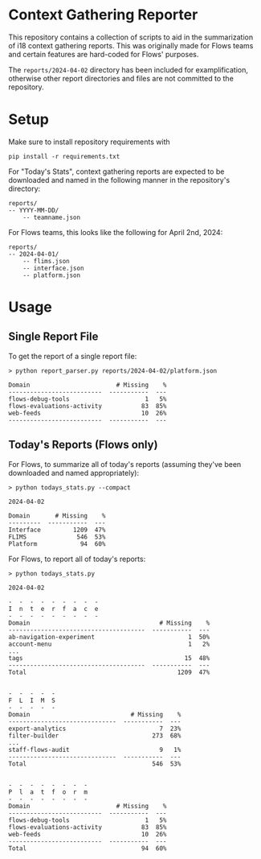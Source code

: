 Context Gathering Reporter
===
This repository contains a collection of scripts to aid in the summarization of i18 context gathering reports. This was originally made for Flows teams and certain features are hard-coded for Flows' purposes.

The `reports/2024-04-02` directory has been included for examplification, otherwise other report directories and files are not committed to the repository.

# Setup
Make sure to install repository requirements with
```
pip install -r requirements.txt
```

For "Today's Stats", context gathering reports are expected to be downloaded and named in the following manner in the repository's directory:
```
reports/
-- YYYY-MM-DD/
    -- teamname.json
```

For Flows teams, this looks like the following for April 2nd, 2024:
```
reports/
-- 2024-04-01/
    -- flims.json
    -- interface.json
    -- platform.json
```

# Usage
## Single Report File
To get the report of a single report file:
```
> python report_parser.py reports/2024-04-02/platform.json

Domain                        # Missing    %
--------------------------  -----------  ---
flows-debug-tools                     1   5%
flows-evaluations-activity           83  85%
web-feeds                            10  26%
--------------------------  -----------  ---
```

## Today's Reports (Flows only)


For Flows, to summarize all of today's reports (assuming they've been downloaded and named appropriately):
```
> python todays_stats.py --compact

2024-04-02

Domain       # Missing    %
---------  -----------  ---
Interface         1209  47%
FLIMS              546  53%
Platform            94  60%
```

For Flows, to report all of today's reports:
```
> python todays_stats.py

2024-04-02

-  -  -  -  -  -  -  -  -
I  n  t  e  r  f  a  c  e
-  -  -  -  -  -  -  -  -
Domain                                    # Missing    %
--------------------------------------  -----------  ---
ab-navigation-experiment                          1  50%
account-menu                                      1   2%
...
tags                                             15  48%
--------------------------------------  -----------  ---
Total                                          1209  47%


-  -  -  -  -
F  L  I  M  S
-  -  -  -  -
Domain                            # Missing    %
------------------------------  -----------  ---
export-analytics                          7  23%
filter-builder                          273  68%
...
staff-flows-audit                         9   1%
------------------------------  -----------  ---
Total                                   546  53%


-  -  -  -  -  -  -  -
P  l  a  t  f  o  r  m
-  -  -  -  -  -  -  -
Domain                        # Missing    %
--------------------------  -----------  ---
flows-debug-tools                     1   5%
flows-evaluations-activity           83  85%
web-feeds                            10  26%
--------------------------  -----------  ---
Total                                94  60%
```